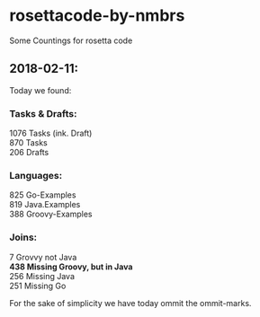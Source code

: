 # rosettacode-by-nmbrs

Some Countings for rosetta code  
  
## 2018-02-11:  
Today we found:

### Tasks & Drafts:  
1076 Tasks (ink. Draft)  
870 Tasks  
206 Drafts  

### Languages:  
825 Go-Examples  
819 Java.Examples  
388 Groovy-Examples  
  
### Joins:
7 Grovvy not Java  
**438 Missing Groovy, but in Java**  
256 Missing Java  
251 Missing Go  
  
For the sake of simplicity we have today ommit the ommit-marks.

